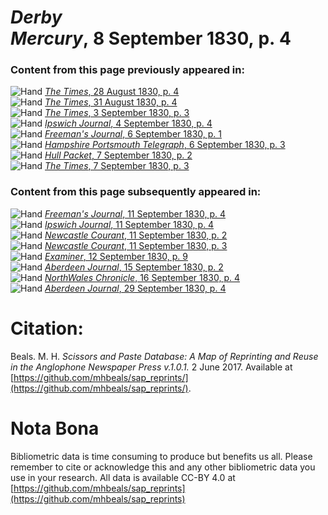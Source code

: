 # *Derby Mercury*, 8 September 1830, p. 4  
  
### Content from this page previously appeared in:  
![Hand](http://scissorsandpaste.net/wp-content/uploads/2017/06/smallhandpointer.png) [*The Times*, 28 August 1830, p. 4](https://mhbeals.github.io/sap_html/The-Times/The-Times-28-August-1830-p-4)  
![Hand](http://scissorsandpaste.net/wp-content/uploads/2017/06/smallhandpointer.png) [*The Times*, 31 August 1830, p. 4](https://mhbeals.github.io/sap_html/The-Times/The-Times-31-August-1830-p-4)  
![Hand](http://scissorsandpaste.net/wp-content/uploads/2017/06/smallhandpointer.png) [*The Times*, 3 September 1830, p. 3](https://mhbeals.github.io/sap_html/The-Times/The-Times-3-September-1830-p-3)  
![Hand](http://scissorsandpaste.net/wp-content/uploads/2017/06/smallhandpointer.png) [*Ipswich Journal*, 4 September 1830, p. 4](https://mhbeals.github.io/sap_html/Ipswich-Journal/Ipswich-Journal-4-September-1830-p-4)  
![Hand](http://scissorsandpaste.net/wp-content/uploads/2017/06/smallhandpointer.png) [*Freeman's Journal*, 6 September 1830, p. 1](https://mhbeals.github.io/sap_html/Freeman's-Journal/Freeman's-Journal-6-September-1830-p-1)  
![Hand](http://scissorsandpaste.net/wp-content/uploads/2017/06/smallhandpointer.png) [*Hampshire Portsmouth Telegraph*, 6 September 1830, p. 3](https://mhbeals.github.io/sap_html/Hampshire-Portsmouth-Telegraph/Hampshire-Portsmouth-Telegraph-6-September-1830-p-3)  
![Hand](http://scissorsandpaste.net/wp-content/uploads/2017/06/smallhandpointer.png) [*Hull Packet*, 7 September 1830, p. 2](https://mhbeals.github.io/sap_html/Hull-Packet/Hull-Packet-7-September-1830-p-2)  
![Hand](http://scissorsandpaste.net/wp-content/uploads/2017/06/smallhandpointer.png) [*The Times*, 7 September 1830, p. 3](https://mhbeals.github.io/sap_html/The-Times/The-Times-7-September-1830-p-3)  
  
### Content from this page subsequently appeared in:  
![Hand](http://scissorsandpaste.net/wp-content/uploads/2017/06/smallhandpointer.png) [*Freeman's Journal*, 11 September 1830, p. 4](https://mhbeals.github.io/sap_html/Freeman's-Journal/Freeman's-Journal-11-September-1830-p-4)  
![Hand](http://scissorsandpaste.net/wp-content/uploads/2017/06/smallhandpointer.png) [*Ipswich Journal*, 11 September 1830, p. 4](https://mhbeals.github.io/sap_html/Ipswich-Journal/Ipswich-Journal-11-September-1830-p-4)  
![Hand](http://scissorsandpaste.net/wp-content/uploads/2017/06/smallhandpointer.png) [*Newcastle Courant*, 11 September 1830, p. 2](https://mhbeals.github.io/sap_html/Newcastle-Courant/Newcastle-Courant-11-September-1830-p-2)  
![Hand](http://scissorsandpaste.net/wp-content/uploads/2017/06/smallhandpointer.png) [*Newcastle Courant*, 11 September 1830, p. 3](https://mhbeals.github.io/sap_html/Newcastle-Courant/Newcastle-Courant-11-September-1830-p-3)  
![Hand](http://scissorsandpaste.net/wp-content/uploads/2017/06/smallhandpointer.png) [*Examiner*, 12 September 1830, p. 9](https://mhbeals.github.io/sap_html/Examiner/Examiner-12-September-1830-p-9)  
![Hand](http://scissorsandpaste.net/wp-content/uploads/2017/06/smallhandpointer.png) [*Aberdeen Journal*, 15 September 1830, p. 2](https://mhbeals.github.io/sap_html/Aberdeen-Journal/Aberdeen-Journal-15-September-1830-p-2)  
![Hand](http://scissorsandpaste.net/wp-content/uploads/2017/06/smallhandpointer.png) [*NorthWales Chronicle*, 16 September 1830, p. 4](https://mhbeals.github.io/sap_html/NorthWales-Chronicle/NorthWales-Chronicle-16-September-1830-p-4)  
![Hand](http://scissorsandpaste.net/wp-content/uploads/2017/06/smallhandpointer.png) [*Aberdeen Journal*, 29 September 1830, p. 4](https://mhbeals.github.io/sap_html/Aberdeen-Journal/Aberdeen-Journal-29-September-1830-p-4)  


# Citation: 

Beals. M. H. *Scissors and Paste Database: A Map of Reprinting and Reuse in the Anglophone Newspaper Press v.1.0.1.* 2 June 2017. Available at [https://github.com/mhbeals/sap_reprints/](https://github.com/mhbeals/sap_reprints/). 

# Nota Bona

Bibliometric data is time consuming to produce but benefits us all. Please remember to cite or acknowledge this and any other bibliometric data you use in your research. All data is available CC-BY 4.0 at [https://github.com/mhbeals/sap_reprints](https://github.com/mhbeals/sap_reprints)